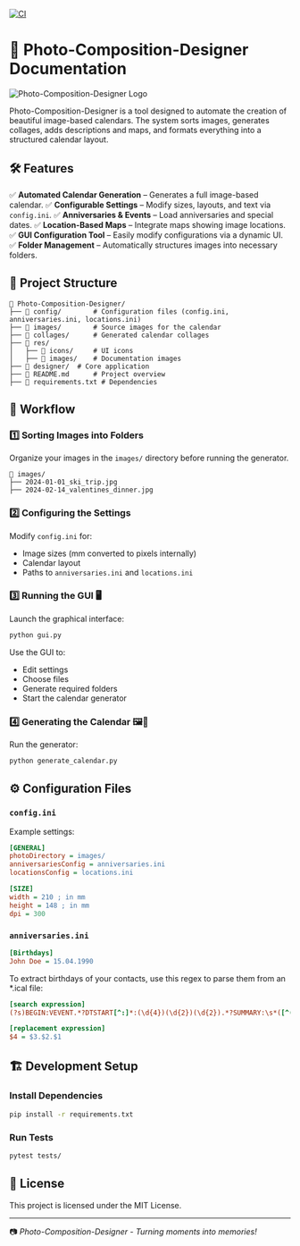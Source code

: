 [![CI](https://github.com/pamagister/Photo-Composition-Designer/actions/workflows/main.yml/badge.svg)](https://github.com/pamagister/Photo-Composition-Designer/actions/workflows/main.yml)

# 📖 Photo-Composition-Designer Documentation

![Photo-Composition-Designer Logo](res/images/logo.png)

Photo-Composition-Designer is a tool designed to automate the creation of beautiful image-based calendars. The system sorts images, generates collages, adds descriptions and maps, and formats everything into a structured calendar layout.


## 🛠️ Features
✅ **Automated Calendar Generation** – Generates a full image-based calendar.
✅ **Configurable Settings** – Modify sizes, layouts, and text via `config.ini`.
✅ **Anniversaries & Events** – Load anniversaries and special dates.
✅ **Location-Based Maps** – Integrate maps showing image locations.
✅ **GUI Configuration Tool** – Easily modify configurations via a dynamic UI.
✅ **Folder Management** – Automatically structures images into necessary folders.

## 📂 Project Structure
```plaintext
📁 Photo-Composition-Designer/
├── 📁 config/        # Configuration files (config.ini, anniversaries.ini, locations.ini)
├── 📁 images/        # Source images for the calendar
├── 📁 collages/      # Generated calendar collages
├── 📁 res/
│   ├── 📁 icons/     # UI icons
│   ├── 📁 images/    # Documentation images
├── 📁 designer/  # Core application
├── 📄 README.md      # Project overview
├── 📄 requirements.txt # Dependencies
```

## 🔄 Workflow
### 1️⃣ **Sorting Images into Folders**
Organize your images in the `images/` directory before running the generator.
```plaintext
📁 images/
├── 2024-01-01_ski_trip.jpg
├── 2024-02-14_valentines_dinner.jpg
```

### 2️⃣ **Configuring the Settings**
Modify `config.ini` for:
- Image sizes (mm converted to pixels internally)
- Calendar layout
- Paths to `anniversaries.ini` and `locations.ini`

### 3️⃣ **Running the GUI** 🖥️
Launch the graphical interface:
```sh
python gui.py
```
Use the GUI to:
- Edit settings
- Choose files
- Generate required folders
- Start the calendar generator

### 4️⃣ **Generating the Calendar** 🖼️📅
Run the generator:
```sh
python generate_calendar.py
```

## ⚙️ Configuration Files
### `config.ini`
Example settings:
```ini
[GENERAL]
photoDirectory = images/
anniversariesConfig = anniversaries.ini
locationsConfig = locations.ini

[SIZE]
width = 210 ; in mm
height = 148 ; in mm
dpi = 300
```

### `anniversaries.ini`
```ini
[Birthdays]
John Doe = 15.04.1990
```

To extract birthdays of your contacts, use this regex to parse them from an *.ical file:
```ini
[search expression]
(?s)BEGIN:VEVENT.*?DTSTART[^:]*:(\d{4})(\d{2})(\d{2}).*?SUMMARY:\s*([^(\r\n]+)\s*\(\d{4}\).*?END:VEVENT

[replacement expression]
$4 = $3.$2.$1
```

## 🏗️ Development Setup
### Install Dependencies
```sh
pip install -r requirements.txt
```

### Run Tests
```sh
pytest tests/
```

## 📜 License
This project is licensed under the MIT License.

---

📷 _Photo-Composition-Designer - Turning moments into memories!_

